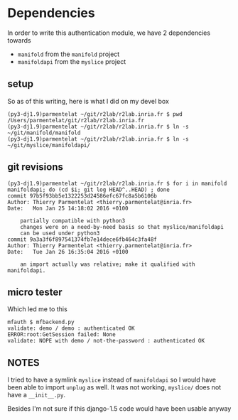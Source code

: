 # Dependencies

In order to write this authentication module, we have 2 dependencies towards

* `manifold` from the `manifold` project
* `manifoldapi` from the `myslice` project

## setup

So as of this writing, here is what I did on my devel box

```
(py3-dj1.9)parmentelat ~/git/r2lab/r2lab.inria.fr $ pwd
/Users/parmentelat/git/r2lab/r2lab.inria.fr
(py3-dj1.9)parmentelat ~/git/r2lab/r2lab.inria.fr $ ln -s ~/git/manifold/manifold
(py3-dj1.9)parmentelat ~/git/r2lab/r2lab.inria.fr $ ln -s ~/git/myslice/manifoldapi/
```

## git revisions 

```
(py3-dj1.9)parmentelat ~/git/r2lab/r2lab.inria.fr $ for i in manifold manifoldapi; do (cd $i; git log HEAD^..HEAD) ; done
commit 97b5f93bb5e1322253d24586efc67fc8a5b6106b
Author: Thierry Parmentelat <thierry.parmentelat@inria.fr>
Date:   Mon Jan 25 14:18:02 2016 +0100

    partially compatible with python3
    changes were on a need-by-need basis so that myslice/manifoldapi
    can be used under python3
commit 9a3a3f6f897541374fb7e14dece6fb464c3fa48f
Author: Thierry Parmentelat <thierry.parmentelat@inria.fr>
Date:   Tue Jan 26 16:35:04 2016 +0100

    an import actually was relative; make it qualified with manifoldapi.
```

## micro tester

Which led me to this

```
mfauth $ mfbackend.py
validate: demo / demo : authenticated OK
ERROR:root:GetSession failed: None
validate: NOPE with demo / not-the-password : authenticated OK
```

## NOTES

I tried to have a symlink `myslice` instead of `manifoldapi` so I would have been able to import `unplug` as well. It was not working, `myslice/` does not have a `__init__.py`.

Besides I'm not sure if this django-1.5 code would have been usable anyway